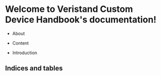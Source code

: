 

# Welcome to Veristand Custom Device Handbook's documentation!


* About

* Content

* Introduction



## Indices and tables

